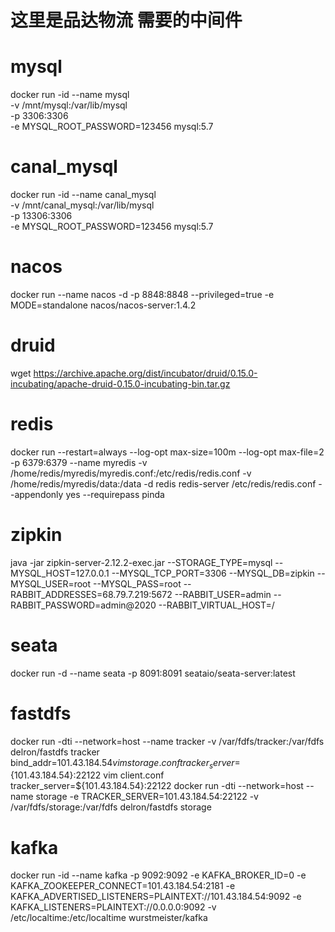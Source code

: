 # 这里是品达物流 需要的中间件
# mysql
docker run -id --name mysql \
-v /mnt/mysql:/var/lib/mysql \
-p 3306:3306 \
-e MYSQL_ROOT_PASSWORD=123456 mysql:5.7

# canal_mysql
docker run -id --name canal_mysql \
-v /mnt/canal_mysql:/var/lib/mysql \
-p 13306:3306 \
-e MYSQL_ROOT_PASSWORD=123456 mysql:5.7

# nacos
docker run --name nacos -d -p 8848:8848 --privileged=true -e MODE=standalone nacos/nacos-server:1.4.2


# druid
wget https://archive.apache.org/dist/incubator/druid/0.15.0-incubating/apache-druid-0.15.0-incubating-bin.tar.gz

# redis
docker run --restart=always --log-opt max-size=100m --log-opt max-file=2 -p 6379:6379 --name myredis -v /home/redis/myredis/myredis.conf:/etc/redis/redis.conf -v /home/redis/myredis/data:/data -d redis redis-server /etc/redis/redis.conf  --appendonly yes  --requirepass pinda

# zipkin
java -jar zipkin-server-2.12.2-exec.jar --STORAGE_TYPE=mysql --MYSQL_HOST=127.0.0.1 --MYSQL_TCP_PORT=3306 --MYSQL_DB=zipkin --MYSQL_USER=root --MYSQL_PASS=root --RABBIT_ADDRESSES=68.79.7.219:5672 --RABBIT_USER=admin --RABBIT_PASSWORD=admin@2020 --RABBIT_VIRTUAL_HOST=/

# seata
docker run -d --name seata -p 8091:8091 seataio/seata-server:latest

# fastdfs
docker run -dti --network=host --name tracker -v /var/fdfs/tracker:/var/fdfs delron/fastdfs tracker
bind_addr=${101.43.184.54}
vim storage.conf
tracker_server=${101.43.184.54}:22122
vim client.conf
tracker_server=${101.43.184.54}:22122
docker run -dti --network=host --name storage -e TRACKER_SERVER=101.43.184.54:22122 -v /var/fdfs/storage:/var/fdfs delron/fastdfs storage


# kafka
docker run -id --name kafka -p 9092:9092 -e KAFKA_BROKER_ID=0 -e KAFKA_ZOOKEEPER_CONNECT=101.43.184.54:2181 -e KAFKA_ADVERTISED_LISTENERS=PLAINTEXT://101.43.184.54:9092 -e KAFKA_LISTENERS=PLAINTEXT://0.0.0.0:9092 -v /etc/localtime:/etc/localtime wurstmeister/kafka